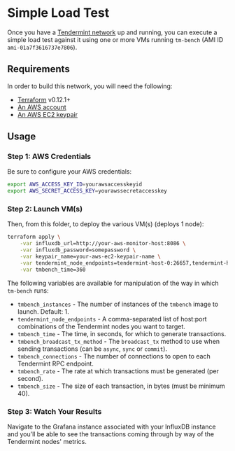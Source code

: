 # Simple Load Test

Once you have a [Tendermint network](../tendermint/README.md) up and running,
you can execute a simple load test against it using one or more VMs running
`tm-bench` (AMI ID `ami-01a7f3616737e7806`).

## Requirements
In order to build this network, you will need the following:

* [Terraform](https://www.terraform.io/) v0.12.1+
* [An AWS account](https://aws.amazon.com/)
* [An AWS EC2 keypair](https://docs.aws.amazon.com/AWSEC2/latest/UserGuide/ec2-key-pairs.html)

## Usage

### Step 1: AWS Credentials
Be sure to configure your AWS credentials:

```bash
export AWS_ACCESS_KEY_ID=yourawsaccesskeyid
export AWS_SECRET_ACCESS_KEY=yourawssecretaccesskey
```

### Step 2: Launch VM(s)
Then, from this folder, to deploy the various VM(s) (deploys 1 node):

```bash
terraform apply \
    -var influxdb_url=http://your-aws-monitor-host:8086 \
    -var influxdb_password=somepassword \
    -var keypair_name=your-aws-ec2-keypair-name \
    -var tendermint_node_endpoints=tendermint-host-0:26657,tendermint-host-1:26657 \
    -var tmbench_time=360
```

The following variables are available for manipulation of the way in which
`tm-bench` runs:

* `tmbench_instances` - The number of instances of the `tmbench` image to
  launch. Default: 1.
* `tendermint_node_endpoints` - A comma-separated list of host:port combinations
  of the Tendermint nodes you want to target.
* `tmbench_time` - The time, in seconds, for which to generate transactions.
* `tmbench_broadcast_tx_method` - The `broadcast_tx` method to use when sending
  transactions (can be `async`, `sync` or `commit`).
* `tmbench_connections` - The number of connections to open to each Tendermint
  RPC endpoint.
* `tmbench_rate` - The rate at which transactions must be generated (per second).
* `tmbench_size` - The size of each transaction, in bytes (must be minimum 40).

### Step 3: Watch Your Results
Navigate to the Grafana instance associated with your InfluxDB instance and
you'll be able to see the transactions coming through by way of the Tendermint
nodes' metrics.
